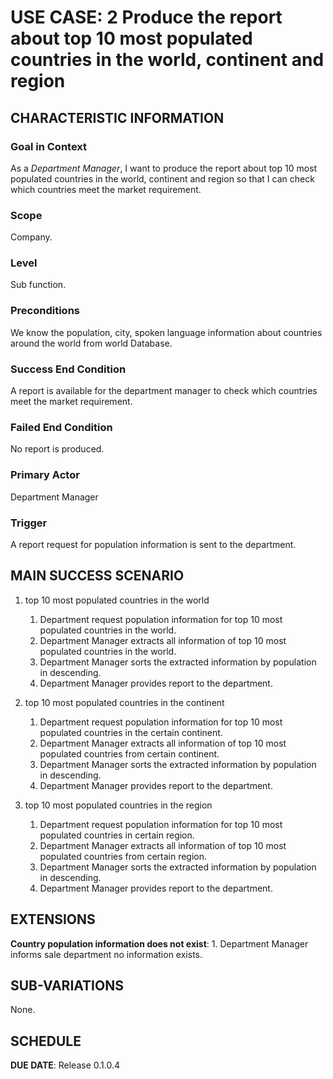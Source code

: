 # USE CASE: 2 Produce the report about top 10 most populated countries in the world, continent and region

## CHARACTERISTIC INFORMATION

### Goal in Context

As a *Department Manager*, I want to produce the report about top 10 most populated countries in the world, continent and region so that I can check which countries meet the market requirement.

### Scope

Company.

### Level

Sub function.

### Preconditions

We know the population, city, spoken language information about countries around the world from world Database.

### Success End Condition

A report is available for the department manager to check which countries meet the market requirement.

### Failed End Condition

No report is produced.

### Primary Actor

Department Manager

### Trigger

A report request for population information is sent to the department.

## MAIN SUCCESS SCENARIO
1. top 10 most populated countries in the world
   1. Department request population information for top 10 most populated countries in the world.
   2. Department Manager extracts all information of top 10 most populated countries in the world.
   3. Department Manager sorts the extracted information by population in descending.
   4. Department Manager provides report to the department.

2. top 10 most populated countries in the continent
   1. Department request population information for top 10 most populated countries in the certain continent.
   2. Department Manager extracts all information of top 10 most populated countries from certain continent.
   3. Department Manager sorts the extracted information by population in descending.
   4. Department Manager provides report to the department.

3. top 10 most populated countries in the region
   1. Department request population information for top 10 most populated countries in certain region.
   2. Department Manager extracts all information of top 10 most populated countries from certain region.
   3. Department Manager sorts the extracted information by population in descending.
   4. Department Manager provides report to the department.


## EXTENSIONS

**Country population information does not exist**:
    1. Department Manager informs sale department no information exists.

## SUB-VARIATIONS

None.

## SCHEDULE

**DUE DATE**: Release 0.1.0.4